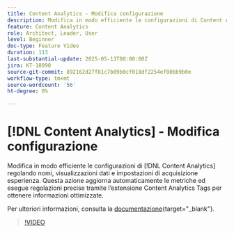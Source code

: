 ```yaml
---
title: Content Analytics - Modifica configurazione
description: Modifica in modo efficiente le configurazioni di Content Analytics regolando i nomi, le visualizzazioni dati e le impostazioni di acquisizione delle esperienze.
feature: Content Analytics
role: Architect, Leader, User
level: Beginner
doc-type: Feature Video
duration: 113
last-substantial-update: 2025-05-13T00:00:00Z
jira: KT-18090
source-git-commit: 892162d27f81c7b09b0cf018df2254ef80bb9b0e
workflow-type: tm+mt
source-wordcount: '56'
ht-degree: 0%

---
```


# [!DNL Content Analytics] - Modifica configurazione

Modifica in modo efficiente le configurazioni di [!DNL Content Analytics] regolando nomi, visualizzazioni dati e impostazioni di acquisizione esperienza. Questa azione aggiorna automaticamente le metriche ed esegue regolazioni precise tramite l’estensione Content Analytics Tags per ottenere informazioni ottimizzate.

Per ulteriori informazioni, consulta la [documentazione](https://experienceleague.adobe.com/it/docs/analytics-platform/using/content-analytics/configuration/guided){target="_blank"}.

>[!VIDEO](https://video.tv.adobe.com/v/3458439/?learn=on&enablevpops)
